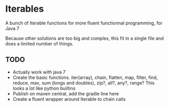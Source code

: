 # Iterables
A bunch of Iterable functions for more fluent functionnal programming, for Java 7

Because other solutions are too big and complex, this fit in a single file and does a limited number of things.

## TODO
- Actually work with java 7
- Create the basic functions. iter(array), chain, flatten, map, filter, find, reduce, max, sum (longs and doubles), zip?, all?, any?, range? This looks a lot like python builtins
- Publish on maven central, add the gradle line here
- Create a fluent wrapper around Iterable to chain calls
